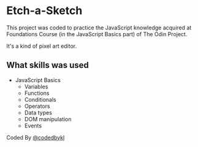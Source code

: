 # Etch-a-Sketch

This project was coded to practice the JavaScript knowledge acquired at Foundations Course (in the JavaScript Basics part) of The Odin Project.

It's a kind of pixel art editor.

## What skills was used

- JavaScript Basics
  - Variables
  - Functions
  - Conditionals
  - Operators
  - Data types
  - DOM manipulation
  - Events

Coded By [@codedbykl](https://www.github.com/codedbykl)
